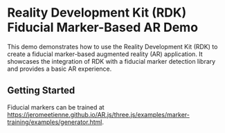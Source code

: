 # Reality Development Kit (RDK) Fiducial Marker-Based AR Demo

This demo demonstrates how to use the Reality Development Kit (RDK) to create a fiducial marker-based augmented reality (AR) application. It showcases the integration of RDK with a fiducial marker detection library and provides a basic AR experience.

## Getting Started

Fiducial markers can be trained at https://jeromeetienne.github.io/AR.js/three.js/examples/marker-training/examples/generator.html.
